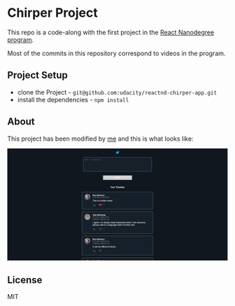 # Chirper Project

This repo is a code-along with the first project in the [React Nanodegree program](https://www.udacity.com/course/react-nanodegree--nd019).

Most of the commits in this repository correspond to videos in the program.

## Project Setup

* clone the Project - `git@github.com:udacity/reactnd-chirper-app.git`
* install the dependencies - `npm install`

## About

This project has been modified by [me](https://github.com/vinicius98s) and this is what looks like:

![Twitter clone](./default.jpg)

## License

MIT
